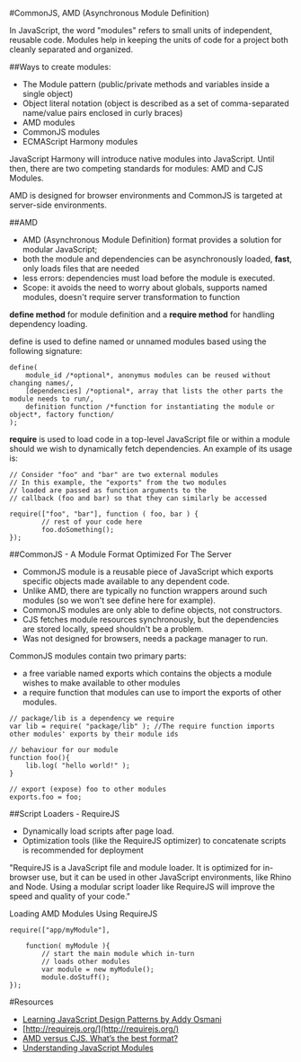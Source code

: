 #CommonJS,  AMD (Asynchronous Module Definition)

In JavaScript, the word "modules" refers to small units of independent, reusable code. 
Modules help in keeping the units of code for a project both cleanly separated and organized.

##Ways to create modules:
- The Module pattern (public/private methods and variables inside a single object)
-	Object literal notation (object is described as a set of comma-separated name/value pairs enclosed in curly braces)
-	AMD modules
-	CommonJS modules
-	ECMAScript Harmony modules

JavaScript Harmony will introduce native modules into JavaScript. Until then, there are two competing standards for modules: AMD and CJS Modules.

AMD is designed for browser environments and CommonJS is targeted at server-side environments.

##AMD 
- AMD (Asynchronous Module Definition) format provides a solution for modular JavaScript;
- both the module and dependencies can be asynchronously loaded, **fast**, only loads files that are needed
- less errors: dependencies must load before the module is executed. 
- Scope: it avoids the need to worry about globals, supports named modules, doesn't require server transformation to function 

**define method** for module definition and a **require method** for handling dependency loading. 

define is used to define named or unnamed modules based using the following signature:
```
define(
    module_id /*optional*, anonymus modules can be reused without changing names/,
    [dependencies] /*optional*, array that lists the other parts the module needs to run/,
    definition function /*function for instantiating the module or object*, factory function/
);
```
**require** is used to load code in a top-level JavaScript file or within a module should we wish to dynamically fetch dependencies. An example of its usage is:
```
// Consider "foo" and "bar" are two external modules
// In this example, the "exports" from the two modules
// loaded are passed as function arguments to the
// callback (foo and bar) so that they can similarly be accessed
 
require(["foo", "bar"], function ( foo, bar ) {
        // rest of your code here
        foo.doSomething();
});
```

##CommonJS - A Module Format Optimized For The Server

- CommonJS module is a reusable piece of JavaScript which exports specific objects made available to any dependent code.
- Unlike AMD, there are typically no function wrappers around such modules (so we won't see define here for example).
- CommonJS modules are only able to define objects, not constructors.
- CJS fetches module resources synchronously, but the dependencies are stored locally, speed shouldn't be a problem.
- Was not designed for browsers, needs a package manager to run.

CommonJS modules  contain two primary parts:
- a free variable named exports which contains the objects a module wishes to make available to other modules 
- a require function that modules can use to import the exports of other modules.
```
// package/lib is a dependency we require
var lib = require( "package/lib" ); //The require function imports other modules' exports by their module ids
 
// behaviour for our module
function foo(){
    lib.log( "hello world!" );
}
 
// export (expose) foo to other modules
exports.foo = foo;
```

##Script Loaders - RequireJS

- Dynamically load scripts after page load.
- Optimization tools (like the RequireJS optimizer) to concatenate scripts is recommended for deployment

"RequireJS is a JavaScript file and module loader. 
It is optimized for in-browser use, but it can be used in other JavaScript environments, like Rhino and Node. Using a modular script loader like RequireJS will improve the speed and quality of your code."

Loading AMD Modules Using RequireJS
```
require(["app/myModule"],
 
    function( myModule ){
        // start the main module which in-turn
        // loads other modules
        var module = new myModule();
        module.doStuff();
});
```

#Resources
- [Learning JavaScript Design Patterns by Addy Osmani](http://addyosmani.com/resources/essentialjsdesignpatterns/book/#modulepatternjavascript)
- [http://requirejs.org/](http://requirejs.org/)
- [AMD versus CJS. What’s the best format?](http://unscriptable.com/2011/09/30/amd-versus-cjs-whats-the-best-format)
- [Understanding JavaScript Modules](https://spring.io/understanding/javascript-modules)
